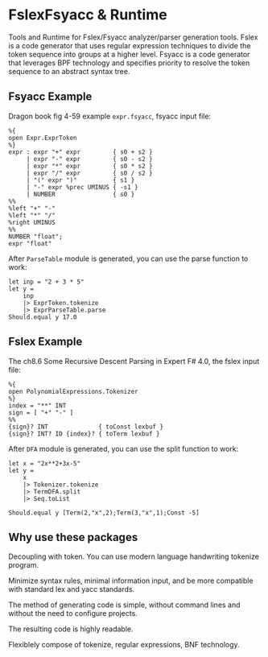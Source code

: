 # FslexFsyacc & Runtime

Tools and Runtime for Fslex/Fsyacc analyzer/parser generation tools. Fslex is a code generator that uses regular expression techniques to divide the token sequence into groups at a higher level. Fsyacc is a code generator that leverages BPF technology and specifies priority to resolve the token sequence to an abstract syntax tree.

## Fsyacc Example

Dragon book fig 4-59 example `expr.fsyacc`, fsyacc input file:

```fsyacc
%{
open Expr.ExprToken
%}
expr : expr "+" expr         { s0 + s2 }
     | expr "-" expr         { s0 - s2 }
     | expr "*" expr         { s0 * s2 }
     | expr "/" expr         { s0 / s2 }
     | "(" expr ")"          { s1 }
     | "-" expr %prec UMINUS { -s1 }
     | NUMBER                { s0 }
%%
%left "+" "-"
%left "*" "/"
%right UMINUS
%%
NUMBER "float";
expr "float"
```

After `ParseTable` module is generated, you can use the parse function to work:

```F#
let inp = "2 + 3 * 5"
let y = 
    inp
    |> ExprToken.tokenize
    |> ExprParseTable.parse
Should.equal y 17.0
```

## Fslex Example

The ch8.6 Some Recursive Descent Parsing in Expert F# 4.0, the fslex input file:

```fslex
%{
open PolynomialExpressions.Tokenizer
%}
index = "**" INT
sign = [ "+" "-" ]
%%
{sign}? INT              { toConst lexbuf }
{sign}? INT? ID {index}? { toTerm lexbuf }
```

After `DFA` module is generated, you can use the split function to work:

```F#
let x = "2x**2+3x-5"
let y = 
    x 
    |> Tokenizer.tokenize
    |> TermDFA.split
    |> Seq.toList

Should.equal y [Term(2,"x",2);Term(3,"x",1);Const -5]
```

## Why use these packages

Decoupling with token. You can use modern language handwriting tokenize program.

Minimize syntax rules, minimal information input, and be more compatible with standard lex and yacc standards.

The method of generating code is simple, without command lines and without the need to configure projects.

The resulting code is highly readable.

Flexiblely compose of tokenize, regular expressions, BNF technology.